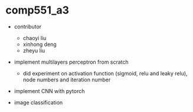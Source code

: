 # comp551_a3

- contributor
    - chaoyi liu
    - xinhong deng
    - zheyu liu

- implement multilayers perceptron from scratch
    - did experiment on activation function (sigmoid, relu and leaky relu), node numbers and iteration number
    
- implement CNN with pytorch

- image classification
